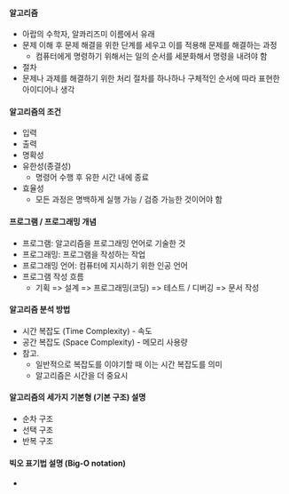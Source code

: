 #### 알고리즘

- 아랍의 수학자, 알콰리즈미 이름에서 유래
- 문제 이해 후 문제 해결을 위한 단계를 세우고 이를 적용해 문제를 해결하는 과정
  - 컴퓨터에게 명령하기 위해서는 일의 순서를 세분화해서 명령을 내려야 함
- 절차
- 문제나 과제를 해결하기 위한 처리 절차를 하나하나 구체적인 순서에 따라 표현한 아이디어나 생각

#### 알고리즘의 조건

- 입력
- 출력
- 명확성
- 유한성(종결성)
  - 명령어 수행 후 유한 시간 내에 종료
- 효율성
  - 모든 과정은 명백하게 실행 가능 / 검증 가능한 것이어야 함

#### 프로그램 / 프로그래밍 개념

- 프로그램: 알고리즘을 프로그래밍 언어로 기술한 것
- 프로그래밍: 프로그램을 작성하는 작업
- 프로그래밍 언어: 컴퓨터에 지시하기 위한 인공 언어
- 프로그램 작성 흐름
  - 기획 => 설계 => 프로그래밍(코딩) => 테스트 / 디버깅 => 문서 작성

#### 알고리즘 분석 방법

- 시간 복잡도 (Time Complexity) - 속도
- 공간 복잡도 (Space Complexity) - 메모리 사용량
- 참고.
  - 일반적으로 복잡도를 이야기할 때 이는 시간 복잡도를 의미
  - 알고리즘은 시간을 더 중요시

#### 알고리즘의 세가지 기본형 (기본 구조) 설명

- 순차 구조
- 선택 구조
- 반복 구조

#### 빅오 표기법 설명 (Big-O notation)

-
